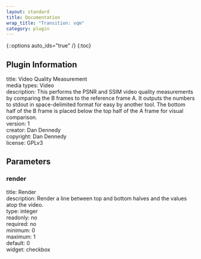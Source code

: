```yaml
---
layout: standard
title: Documentation
wrap_title: "Transition: vqm"
category: plugin
---
```

{::options auto_ids="true" /}
{:toc}

## Plugin Information

title: Video Quality Measurement  
media types:
Video  
description: This performs the PSNR and SSIM video quality measurements by comparing the B frames to the reference frame A. It outputs the numbers to stdout in space-delimited format for easy by another tool. The bottom half of the B frame is placed below the top half of the A frame for visual comparison.  
version: 1  
creator: Dan Dennedy  
copyright: Dan Dennedy  
license: GPLv3  

## Parameters

### render

title: Render    
description:
Render a line between top and bottom halves and the values atop the video.  
type: integer  
readonly: no  
required: no  
minimum: 0  
maximum: 1  
default: 0  
widget: checkbox  


